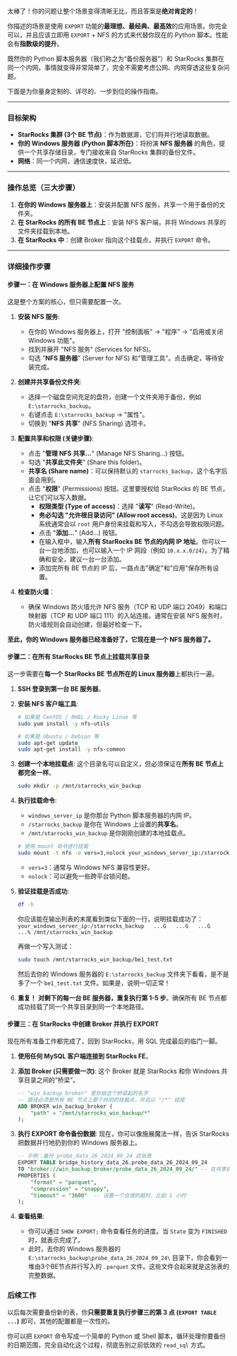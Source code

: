 太棒了！你的问题让整个场景变得清晰无比，而且答案是**绝对肯定的**！

你描述的场景是使用 `EXPORT` 功能的**最理想、最经典、最高效**的应用场景。你完全可以，并且应该立即用 `EXPORT` + NFS 的方式来代替你现在的 Python 脚本。性能会有**指数级的提升**。

既然你的 Python 脚本服务器（我们称之为“备份服务器”）和 StarRocks 集群在同一个内网，事情就变得非常简单了，完全不需要考虑公网、内网穿透这些复杂问题。

下面是为你量身定制的、详尽的、一步到位的操作指南。

---

### 目标架构

*   **StarRocks 集群 (3个 BE 节点)**：作为数据源，它们将并行地读取数据。
*   **你的 Windows 服务器 (Python 脚本所在)**：将扮演 **NFS 服务器** 的角色，提供一个共享存储目录，专门接收来自 StarRocks 集群的备份文件。
*   **网络**：同一个内网，通信速度快，延迟低。

---

### 操作总览（三大步骤）

1.  **在你的 Windows 服务器上**：安装并配置 NFS 服务，共享一个用于备份的文件夹。
2.  **在 StarRocks 的所有 BE 节点上**：安装 NFS 客户端，并将 Windows 共享的文件夹挂载到本地。
3.  **在 StarRocks 中**：创建 Broker 指向这个挂载点，并执行 `EXPORT` 命令。

---

### 详细操作步骤

#### 步骤一：在 Windows 服务器上配置 NFS 服务

这是整个方案的核心，但只需要配置一次。

1.  **安装 NFS 服务**:
    *   在你的 Windows 服务器上，打开 "控制面板" -> "程序" -> "启用或关闭 Windows 功能"。
    *   找到并展开 "NFS 服务" (Services for NFS)。
    *   勾选 "**NFS 服务器**" (Server for NFS) 和"管理工具"。点击确定，等待安装完成。

2.  **创建并共享备份文件夹**:
    *   选择一个磁盘空间充足的盘符，创建一个文件夹用于备份，例如 `E:\starrocks_backup`。
    *   右键点击 `E:\starrocks_backup` -> "属性"。
    *   切换到 "**NFS 共享**" (NFS Sharing) 选项卡。

3.  **配置共享和权限 (关键步骤)**:
    *   点击 "**管理 NFS 共享...**" (Manage NFS Sharing...) 按钮。
    *   勾选 "**共享此文件夹**" (Share this folder)。
    *   **共享名 (Share name)**：可以保持默认的 `starrocks_backup`，这个名字后面会用到。
    *   点击 "**权限**" (Permissions) 按钮。这里要授权给 StarRocks 的 BE 节点，让它们可以写入数据。
        *   **权限类型 (Type of access)**：选择 "**读写**" (Read-Write)。
        *   **务必勾选 "允许根目录访问" (Allow root access)**。这是因为 Linux 系统通常会以 `root` 用户身份来挂载和写入，不勾选会导致权限问题。
        *   点击 "**添加...**" (Add...) 按钮。
        *   在输入框中，输入**所有 StarRocks BE 节点的内网 IP 地址**。你可以一台一台地添加，也可以输入一个 IP 网段（例如 `10.x.x.0/24`）。为了精确和安全，建议一台一台添加。
        *   添加完所有 BE 节点的 IP 后，一路点击"确定"和"应用"保存所有设置。

4.  **检查防火墙**：
    *   确保 Windows 防火墙允许 NFS 服务（TCP 和 UDP 端口 2049）和端口映射器（TCP 和 UDP 端口 111）的入站连接。通常在安装 NFS 服务时，防火墙规则会自动创建，但最好检查一下。

**至此，你的 Windows 服务器已经准备好了，它现在是一个 NFS 服务器了。**

#### 步骤二：在所有 StarRocks BE 节点上挂载共享目录

这一步需要在**每一个 StarRocks BE 节点所在的 Linux 服务器**上都执行一遍。

1.  **SSH 登录到第一台 BE 服务器**。

2.  **安装 NFS 客户端工具**:
    ```bash
    # 如果是 CentOS / RHEL / Rocky Linux 等
    sudo yum install -y nfs-utils

    # 如果是 Ubuntu / Debian 等
    sudo apt-get update
    sudo apt-get install -y nfs-common
    ```

3.  **创建一个本地挂载点**:
    这个目录名可以自定义，但必须保证在**所有 BE 节点上都完全一样**。
    ```bash
    sudo mkdir -p /mnt/starrocks_win_backup
    ```

4.  **执行挂载命令**:
    *   `windows_server_ip` 是你那台 Python 脚本服务器的内网 IP。
    *   `/starrocks_backup` 是你在 Windows 上设置的**共享名**。
    *   `/mnt/starrocks_win_backup` 是你刚刚创建的本地挂载点。
    ```bash
    # 使用 mount 命令进行挂载
    sudo mount -t nfs -o vers=3,nolock your_windows_server_ip:/starrocks_backup /mnt/starrocks_win_backup
    ```
    *   `vers=3`：通常与 Windows NFS 兼容性更好。
    *   `nolock`：可以避免一些跨平台锁问题。

5.  **验证挂载是否成功**:
    ```bash
    df -h
    ```
    你应该能在输出列表的末尾看到类似下面的一行，说明挂载成功了：
    `your_windows_server_ip:/starrocks_backup   ...G   ...G   ...G   ...% /mnt/starrocks_win_backup`

    再做一个写入测试：
    ```bash
    sudo touch /mnt/starrocks_win_backup/be1_test.txt
    ```
    然后去你的 Windows 服务器的 `E:\starrocks_backup` 文件夹下看看，是不是多了一个 `be1_test.txt` 文件。如果是，说明一切正常！

6.  **重复！**
    **对剩下的每一台 BE 服务器，重复执行第 1-5 步**。确保所有 BE 节点都成功挂载了同一个共享目录到同一个本地路径。

#### 步骤三：在 StarRocks 中创建 Broker 并执行 EXPORT

现在所有准备工作都完成了，回到 StarRocks，用 SQL 完成最后的临门一脚。

1.  **使用任何 MySQL 客户端连接到 StarRocks FE**。

2.  **添加 Broker (只需要做一次)**:
    这个 Broker 就是 StarRocks 和你 Windows 共享目录之间的“桥梁”。
    ```sql
    -- "win_backup_broker" 是你给这个桥梁起的名字
    -- 路径必须是所有 BE 节点上那个共同的挂载点，并且以 "/*" 结尾
    ADD BROKER win_backup_broker (
        "path" = "/mnt/starrocks_win_backup/*"
    );
    ```

3.  **执行 EXPORT 命令备份数据**:
    现在，你可以像施展魔法一样，告诉 StarRocks 把数据并行地扔到你的 Windows 服务器上。
    ```sql
    -- 示例：备份 probe_data_26_2024_09_24 这张表
    EXPORT TABLE bridge_history_data_26.probe_data_26_2024_09_24
    TO "broker://win_backup_broker/probe_data_26_2024_09_24/" -- 在共享目录里再创建一个子目录存放这张表的文件
    PROPERTIES (
        "format" = "parquet",
        "compression" = "snappy",
        "timeout" = "3600"  -- 设置一个合理的超时，比如 1 小时
    );
    ```

4.  **查看结果**:
    *   你可以通过 `SHOW EXPORT;` 命令查看任务的进度。当 `State` 变为 `FINISHED` 时，就表示完成了。
    *   此时，去你的 Windows 服务器的 `E:\starrocks_backup\probe_data_26_2024_09_24\` 目录下，你会看到一堆由3个BE节点并行写入的 `.parquet` 文件。这些文件合起来就是这张表的完整数据。

### 后续工作

以后每次需要备份新的表，你**只需要重复执行步骤三的第 3 点 (`EXPORT TABLE ...`)** 即可，其他的配置都是一次性的。

你可以把 `EXPORT` 命令写成一个简单的 Python 或 Shell 脚本，循环处理你要备份的日期范围，完全自动化这个过程，彻底告别之前低效的 `read_sql` 方式。